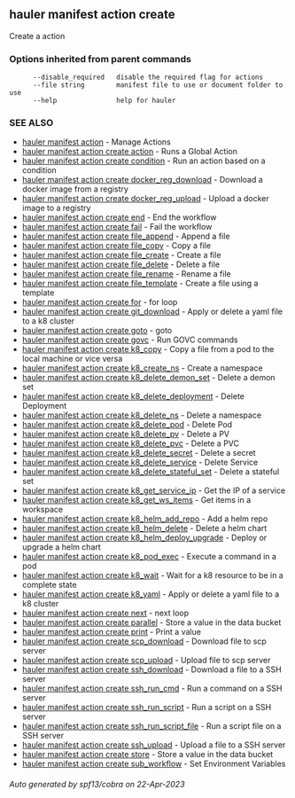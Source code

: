 ## hauler manifest action create

Create a action

### Options inherited from parent commands

```
      --disable_required   disable the required flag for actions
      --file string        manifest file to use or document folder to use
      --help               help for hauler
```

### SEE ALSO

* [hauler manifest action](hauler_manifest_action.md)	 - Manage Actions
* [hauler manifest action create action](hauler_manifest_action_create_action.md)	 - Runs a Global Action
* [hauler manifest action create condition](hauler_manifest_action_create_condition.md)	 - Run an action based on a condition
* [hauler manifest action create docker_reg_download](hauler_manifest_action_create_docker_reg_download.md)	 - Download a docker image from a registry
* [hauler manifest action create docker_reg_upload](hauler_manifest_action_create_docker_reg_upload.md)	 - Upload a docker image to a registry
* [hauler manifest action create end](hauler_manifest_action_create_end.md)	 - End the workflow
* [hauler manifest action create fail](hauler_manifest_action_create_fail.md)	 - Fail the workflow
* [hauler manifest action create file_append](hauler_manifest_action_create_file_append.md)	 - Append a file
* [hauler manifest action create file_copy](hauler_manifest_action_create_file_copy.md)	 - Copy a file
* [hauler manifest action create file_create](hauler_manifest_action_create_file_create.md)	 - Create a file
* [hauler manifest action create file_delete](hauler_manifest_action_create_file_delete.md)	 - Delete a file
* [hauler manifest action create file_rename](hauler_manifest_action_create_file_rename.md)	 - Rename a file
* [hauler manifest action create file_template](hauler_manifest_action_create_file_template.md)	 - Create a file using a template
* [hauler manifest action create for](hauler_manifest_action_create_for.md)	 - for loop
* [hauler manifest action create git_download](hauler_manifest_action_create_git_download.md)	 - Apply or delete a yaml file to a k8 cluster
* [hauler manifest action create goto](hauler_manifest_action_create_goto.md)	 - goto
* [hauler manifest action create govc](hauler_manifest_action_create_govc.md)	 - Run GOVC commands
* [hauler manifest action create k8_copy](hauler_manifest_action_create_k8_copy.md)	 - Copy a file from a pod to the local machine or vice versa
* [hauler manifest action create k8_create_ns](hauler_manifest_action_create_k8_create_ns.md)	 - Create a namespace
* [hauler manifest action create k8_delete_demon_set](hauler_manifest_action_create_k8_delete_demon_set.md)	 - Delete a demon set
* [hauler manifest action create k8_delete_deployment](hauler_manifest_action_create_k8_delete_deployment.md)	 - Delete Deployment
* [hauler manifest action create k8_delete_ns](hauler_manifest_action_create_k8_delete_ns.md)	 - Delete a namespace
* [hauler manifest action create k8_delete_pod](hauler_manifest_action_create_k8_delete_pod.md)	 - Delete Pod
* [hauler manifest action create k8_delete_pv](hauler_manifest_action_create_k8_delete_pv.md)	 - Delete a PV
* [hauler manifest action create k8_delete_pvc](hauler_manifest_action_create_k8_delete_pvc.md)	 - Delete a PVC
* [hauler manifest action create k8_delete_secret](hauler_manifest_action_create_k8_delete_secret.md)	 - Delete a secret
* [hauler manifest action create k8_delete_service](hauler_manifest_action_create_k8_delete_service.md)	 - Delete Service
* [hauler manifest action create k8_delete_stateful_set](hauler_manifest_action_create_k8_delete_stateful_set.md)	 - Delete a stateful set
* [hauler manifest action create k8_get_service_ip](hauler_manifest_action_create_k8_get_service_ip.md)	 - Get the IP of a service
* [hauler manifest action create k8_get_ws_items](hauler_manifest_action_create_k8_get_ws_items.md)	 - Get items in a workspace
* [hauler manifest action create k8_helm_add_repo](hauler_manifest_action_create_k8_helm_add_repo.md)	 - Add a helm repo
* [hauler manifest action create k8_helm_delete](hauler_manifest_action_create_k8_helm_delete.md)	 - Delete a helm chart
* [hauler manifest action create k8_helm_deploy_upgrade](hauler_manifest_action_create_k8_helm_deploy_upgrade.md)	 - Deploy or upgrade a helm chart
* [hauler manifest action create k8_pod_exec](hauler_manifest_action_create_k8_pod_exec.md)	 - Execute a command in a pod
* [hauler manifest action create k8_wait](hauler_manifest_action_create_k8_wait.md)	 - Wait for a k8 resource to be in a complete state
* [hauler manifest action create k8_yaml](hauler_manifest_action_create_k8_yaml.md)	 - Apply or delete a yaml file to a k8 cluster
* [hauler manifest action create next](hauler_manifest_action_create_next.md)	 - next loop
* [hauler manifest action create parallel](hauler_manifest_action_create_parallel.md)	 - Store a value in the data bucket
* [hauler manifest action create print](hauler_manifest_action_create_print.md)	 - Print a value
* [hauler manifest action create scp_download](hauler_manifest_action_create_scp_download.md)	 - Download file to scp server
* [hauler manifest action create scp_upload](hauler_manifest_action_create_scp_upload.md)	 - Upload file to scp server
* [hauler manifest action create ssh_download](hauler_manifest_action_create_ssh_download.md)	 - Download a file to a SSH server
* [hauler manifest action create ssh_run_cmd](hauler_manifest_action_create_ssh_run_cmd.md)	 - Run a command on a SSH server
* [hauler manifest action create ssh_run_script](hauler_manifest_action_create_ssh_run_script.md)	 - Run a script on a SSH server
* [hauler manifest action create ssh_run_script_file](hauler_manifest_action_create_ssh_run_script_file.md)	 - Run a script file on a SSH server
* [hauler manifest action create ssh_upload](hauler_manifest_action_create_ssh_upload.md)	 - Upload a file to a SSH server
* [hauler manifest action create store](hauler_manifest_action_create_store.md)	 - Store a value in the data bucket
* [hauler manifest action create sub_workflow](hauler_manifest_action_create_sub_workflow.md)	 - Set Environment Variables

###### Auto generated by spf13/cobra on 22-Apr-2023
